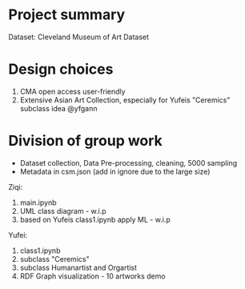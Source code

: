 # Project summary
Dataset: Cleveland Museum of Art Dataset


# Design choices
1. CMA open access user-friendly
2. Extensive Asian Art Collection, especially for Yufeis "Ceremics" subclass idea @yfgann


# Division of group work
- Dataset collection, Data Pre-processing, cleaning, 5000 sampling
- Metadata in csm.json (add in ignore due to the large size)

Ziqi:
1. main.ipynb
2. UML class diagram - w.i.p
3. based on Yufeis class1.ipynb apply ML - w.i.p


Yufei:
1. class1.ipynb
2. subclass "Ceremics"
3. subclass Humanartist and Orgartist
4. RDF Graph visualization - 10 artworks demo


